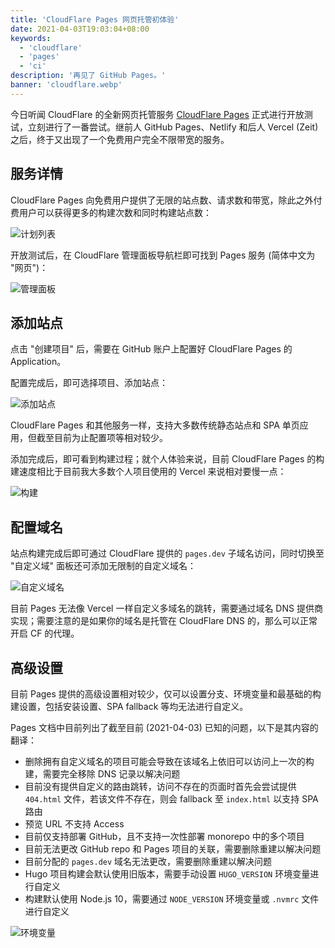 ```yaml
---
title: 'CloudFlare Pages 网页托管初体验'
date: 2021-04-03T19:03:04+08:00
keywords:
  - 'cloudflare'
  - 'pages'
  - 'ci'
description: '再见了 GitHub Pages。'
banner: 'cloudflare.webp'
---
```


今日听闻 CloudFlare 的全新网页托管服务 [CloudFlare Pages](https://pages.cloudflare.com/) 正式进行开放测试，立刻进行了一番尝试。继前人 GitHub Pages、Netlify 和后人 Vercel (Zeit) 之后，终于又出现了一个免费用户完全不限带宽的服务。

<!--more-->

## 服务详情

CloudFlare Pages 向免费用户提供了无限的站点数、请求数和带宽，除此之外付费用户可以获得更多的构建次数和同时构建站点数：

![计划列表](20210403191352.webp)

开放测试后，在 CloudFlare 管理面板导航栏即可找到 Pages 服务 (简体中文为 "网页")：

![管理面板](20210403191558.webp)

## 添加站点

点击 "创建项目" 后，需要在 GitHub 账户上配置好 CloudFlare Pages 的 Application。

配置完成后，即可选择项目、添加站点：

![添加站点](20210403191911.webp)

CloudFlare Pages 和其他服务一样，支持大多数传统静态站点和 SPA 单页应用，但截至目前为止配置项等相对较少。

添加完成后，即可看到构建过程；就个人体验来说，目前 CloudFlare Pages 的构建速度相比于目前我大多数个人项目使用的 Vercel 来说相对要慢一点：

![构建](20210403192158.webp)

## 配置域名

站点构建完成后即可通过 CloudFlare 提供的 `pages.dev` 子域名访问，同时切换至 "自定义域" 面板还可添加无限制的自定义域名：

![自定义域名](20210403192759.webp)

目前 Pages 无法像 Vercel 一样自定义多域名的跳转，需要通过域名 DNS 提供商实现；需要注意的是如果你的域名是托管在 CloudFlare DNS 的，那么可以正常开启 CF 的代理。

## 高级设置

目前 Pages 提供的高级设置相对较少，仅可以设置分支、环境变量和最基础的构建设置，包括安装设置、SPA fallback 等均无法进行自定义。

Pages 文档中目前列出了截至目前 (2021-04-03) 已知的问题，以下是其内容的翻译：

- 删除拥有自定义域名的项目可能会导致在该域名上依旧可以访问上一次的构建，需要完全移除 DNS 记录以解决问题
- 目前没有提供自定义的路由跳转，访问不存在的页面时首先会尝试提供 `404.html` 文件，若该文件不存在，则会 fallback 至 `index.html` 以支持 SPA 路由
- 预览 URL 不支持 Access
- 目前仅支持部署 GitHub，且不支持一次性部署 monorepo 中的多个项目
- 目前无法更改 GitHub repo 和 Pages 项目的关联，需要删除重建以解决问题
- 目前分配的 `pages.dev` 域名无法更改，需要删除重建以解决问题
- Hugo 项目构建会默认使用旧版本，需要手动设置 `HUGO_VERSION` 环境变量进行自定义
- 构建默认使用 Node.js 10，需要通过 `NODE_VERSION` 环境变量或 `.nvmrc` 文件进行自定义

![环境变量](20210403194101.webp)
